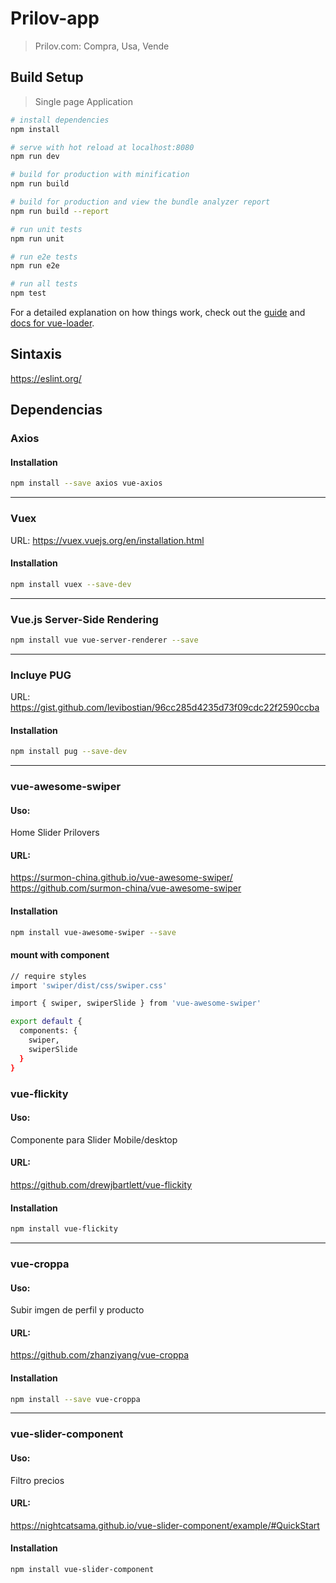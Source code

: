 # Prilov-app
> Prilov.com: Compra, Usa, Vende

## Build Setup
> Single page Application

``` bash
# install dependencies
npm install

# serve with hot reload at localhost:8080
npm run dev

# build for production with minification
npm run build

# build for production and view the bundle analyzer report
npm run build --report

# run unit tests
npm run unit

# run e2e tests
npm run e2e

# run all tests
npm test
```

For a detailed explanation on how things work, check out the [guide](http://vuejs-templates.github.io/webpack/) and [docs for vue-loader](http://vuejs.github.io/vue-loader).

## Sintaxis
https://eslint.org/

## Dependencias

### Axios
#### Installation
``` bash
npm install --save axios vue-axios
```
---
### Vuex
URL: https://vuex.vuejs.org/en/installation.html
#### Installation
``` bash
npm install vuex --save-dev
```
---
### Vue.js Server-Side Rendering
``` bash
npm install vue vue-server-renderer --save
```
---
### Incluye PUG
URL: https://gist.github.com/levibostian/96cc285d4235d73f09cdc22f2590ccba
#### Installation
``` bash
npm install pug --save-dev
```
---
### vue-awesome-swiper
#### Uso:
Home Slider Prilovers
#### URL:
https://surmon-china.github.io/vue-awesome-swiper/
https://github.com/surmon-china/vue-awesome-swiper
#### Installation
``` bash
npm install vue-awesome-swiper --save
```
#### mount with component
``` bash
// require styles
import 'swiper/dist/css/swiper.css'

import { swiper, swiperSlide } from 'vue-awesome-swiper'

export default {
  components: {
    swiper,
    swiperSlide
  }
}
```
### vue-flickity
#### Uso:
Componente para Slider
Mobile/desktop
#### URL:
https://github.com/drewjbartlett/vue-flickity
#### Installation
``` bash
npm install vue-flickity
```
---
### vue-croppa
#### Uso:
Subir imgen de perfil y producto

#### URL:
https://github.com/zhanziyang/vue-croppa
#### Installation
``` bash
npm install --save vue-croppa
```
---
### vue-slider-component
#### Uso:
Filtro precios

#### URL:
https://nightcatsama.github.io/vue-slider-component/example/#QuickStart
#### Installation
``` bash
npm install vue-slider-component
```